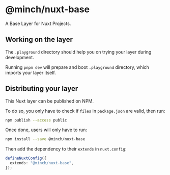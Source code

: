 # @minch/nuxt-base

A Base Layer for Nuxt Projects.

## Working on the layer

The `.playground` directory should help you on trying your layer during development.

Running `pnpm dev` will prepare and boot `.playground` directory, which imports your layer itself.

## Distributing your layer

This Nuxt layer can be published on NPM.

To do so, you only have to check if `files` in `package.json` are valid, then run:

```bash
npm publish --access public
```

Once done, users will only have to run:

```bash
npm install --save @minch/nuxt-base
```

Then add the dependency to their `extends` in `nuxt.config`:

```ts
defineNuxtConfig({
  extends: "@minch/nuxt-base",
});
```
